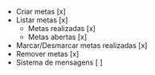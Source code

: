- Criar metas [x]
- Listar metas [x]
    - Metas realizadas [x]
    - Metas abertas [x]
- Marcar/Desmarcar metas realizadas [x]
- Remover metas [x]
- Sistema de mensagens [ ]
